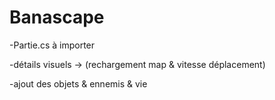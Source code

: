 # Banascape

-Partie.cs à importer

-détails visuels -> (rechargement map & vitesse déplacement)

-ajout des objets & ennemis & vie
